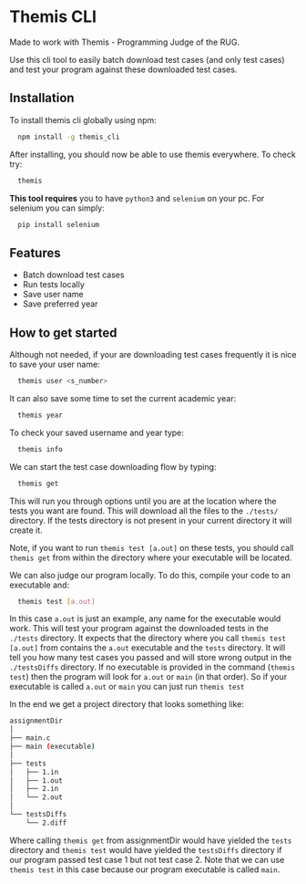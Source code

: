 # Themis CLI

Made to work with Themis - Programming Judge of the RUG.

Use this cli tool to easily batch download test cases (and only test cases) and test your program against these downloaded test cases.


## Installation

To install themis cli globally using npm:

```bash
  npm install -g themis_cli
```
After installing, you should now be able to use themis everywhere. To check try:
```bash
  themis
```
**This tool requires** you to have ```python3``` and ```selenium``` on your pc. For selenium you can simply:
```bash
  pip install selenium
```
## Features

- Batch download test cases
- Run tests locally
- Save user name
- Save preferred year

## How to get started

Although not needed, if your are downloading test cases frequently it is nice to save your user name:
```bash
  themis user <s_number>
```
It can also save some time to set the current academic year:
```bash
  themis year
```
To check your saved username and year type:
```bash
  themis info
```
We can start the test case downloading flow by typing:
```bash
  themis get
```
This will run you through options until you are at the location where the tests you want are found. This will download all the files to the ```./tests/``` directory. If the tests directory is not present in your current directory it will create it. 

Note, if you want to run ```themis test [a.out]``` on these tests, you should call ```themis get``` from within the directory where your executable will be located.

We can also judge our program locally. To do this, compile your code to an executable and:
```bash
  themis test [a.out]
```
In this case ```a.out``` is just an example, any name for the executable would work. This will test your program against the downloaded tests in the ```./tests``` directory. It expects that the directory where you call ```themis test [a.out]``` from contains the ```a.out``` executable and the ```tests``` directory. It will tell you how many test cases you passed and will store wrong output in the ```./testsDiffs``` directory. If no executable is provided in the command (```themis test```) then the program will look for ```a.out``` or ```main``` (in that order). So if your executable is called ```a.out``` or ```main``` you can just run ```themis test```

In the end we get a project directory that looks something like:
```bash
assignmentDir
│
├── main.c
├── main (executable)
│
├── tests
│   ├── 1.in
│   ├── 1.out
│   ├── 2.in
│   └── 2.out
│
└── testsDiffs
    └── 2.diff
```

Where calling ```themis get``` from assignmentDir would have yielded the ```tests``` directory and ```themis test``` would have yielded the ```testsDiffs``` directory if our program passed test case 1 but not test case 2. Note that we can use ```themis test``` in this case because our program executable is called ```main```.
